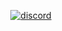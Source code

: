 

[<p align="center"><img src="https://discordapp.com/api/guilds/905814517106245662/embed.png?style=banner4" alt="discord">](https://discord.gg/qveksWxW8J) 




